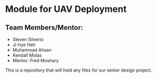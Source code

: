# Module for UAV Deployment 
## Team Members/Mentor:
- Steven Silverio
- Ji-hye Hah
- Muhammad Ahsan
- Kendall Molas
- Mentor: Fred Moshary


This is a repository that will hold any files for our senior design project.
